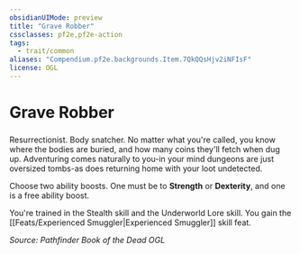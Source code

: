 ```yaml
---
obsidianUIMode: preview
title: "Grave Robber"
cssclasses: pf2e,pf2e-action
tags:
  - trait/common
aliases: "Compendium.pf2e.backgrounds.Item.7QkQQsHjv2iNFIsF"
license: OGL
---
```

# Grave Robber

### 






Resurrectionist. Body snatcher. No matter what you're called, you know where the bodies are buried, and how many coins they'll fetch when dug up. Adventuring comes naturally to you-in your mind dungeons are just oversized tombs-as does returning home with your loot undetected.

Choose two ability boosts. One must be to **Strength** or **Dexterity**, and one is a free ability boost.

You're trained in the Stealth skill and the Underworld Lore skill. You gain the [[Feats/Experienced Smuggler|Experienced Smuggler]] skill feat.

*Source: Pathfinder Book of the Dead*
*OGL*